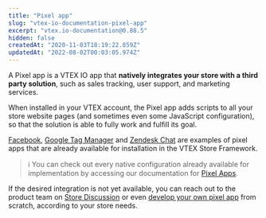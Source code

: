 ```yaml
---
title: "Pixel app"
slug: "vtex-io-documentation-pixel-app"
excerpt: "vtex.io-documentation@0.88.5"
hidden: false
createdAt: "2020-11-03T18:19:22.859Z"
updatedAt: "2022-08-02T00:03:05.974Z"
---
```

A Pixel app is a VTEX IO app that **natively integrates your store with a third party solution**, such as sales tracking, user support, and marketing services. 

When installed in your VTEX account, the Pixel app adds scripts to all your store website pages (and sometimes even some JavaScript configuration), so that the solution is able to fully work and fulfill its goal.

[Facebook](https://developers.vtex.com/vtex-developer-docs/docs/vtex-facebook-pixel/), [Google Tag Manager](https://developers.vtex.com/vtex-developer-docs/docs/vtex-google-tag-manager/) and [Zendesk Chat](https://developers.vtex.com/vtex-developer-docs/docs/vtex-zendesk-chat/) are examples of pixel apps that are already available for installation in the VTEX Store Framework. 

>ℹ️ You can check out every native configuration already available for implementation by accessing our documentation for [Pixel Apps](https://developers.vtex.com/vtex-developer-docs/docs/pixel-apps/).

If the desired integration is not yet available, you can reach out to the product team on [Store Discussion](https://github.com/vtex-apps/store-discussion) or even [develop your own pixel app](https://developers.vtex.com/vtex-developer-docs/docs/vtex-io-documentation-1-developnativeintegrationswithpixelapps) from scratch, according to your store needs.